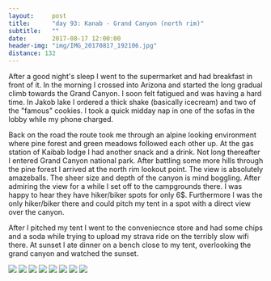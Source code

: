 ```yaml
---
layout:     post
title:      "day 93: Kanab - Grand Canyon (north rim)"
subtitle:   ""
date:       2017-08-17 12:00:00
header-img: "img/IMG_20170817_192106.jpg"
distance: 132
---
```


After a good night's sleep I went to the supermarket and had breakfast in front of it.
In the morning I crossed into Arizona and started the long gradual climb towards the Grand Canyon.
I soon felt fatigued and was having a hard time.
In Jakob lake I ordered a thick shake (basically icecream) and two of the "famous" cookies.
I took a quick midday nap in one of the sofas in the lobby while my phone charged.

Back on the road the route took me through an alpine looking environment where pine forest and green meadows followed each other up.
At the gas station of Kaibab lodge I had another snack and a drink.
Not long thereafter I entered Grand Canyon national park.
After battling some more hills through the pine forest I arrived at the north rim lookout point.
The view is absolutely amazeballs.
The sheer size and depth of the canyon is mind boggling.
After admiring the view for a while I set off to the campgrounds there.
I was happy to hear they have hiker/biker spots for only 6$.
Furthermore I was the only hiker/biker there and could pitch my tent in a spot with a direct view over the canyon.

After I pitched my tent I went to the conveniecnce store and had some chips and a soda while trying to upload my strava ride on the terribly slow wifi there.
At sunset I ate dinner on a bench close to my tent, overlooking the grand canyon and watched the sunset.


<img src="{{ site.baseurl }}/img/IMG_20170817_081256.jpg">
<span class="caption text-muted"></span>

<img src="{{ site.baseurl }}/img/IMG_20170817_084138.jpg">
<span class="caption text-muted"></span>

<img src="{{ site.baseurl }}/img/IMG_20170817_134636.jpg">
<span class="caption text-muted"></span>

<img src="{{ site.baseurl }}/img/IMG_20170817_152531.jpg">
<span class="caption text-muted"></span>

<img src="{{ site.baseurl }}/img/IMG_20170817_155009.jpg">
<span class="caption text-muted"></span>

<img src="{{ site.baseurl }}/img/IMG_20170817_155824.jpg">
<span class="caption text-muted"></span>

<img src="{{ site.baseurl }}/img/IMG_20170817_160256.jpg">
<span class="caption text-muted"></span>

<img src="{{ site.baseurl }}/img/IMG_20170817_171129.jpg">
<span class="caption text-muted"></span>

